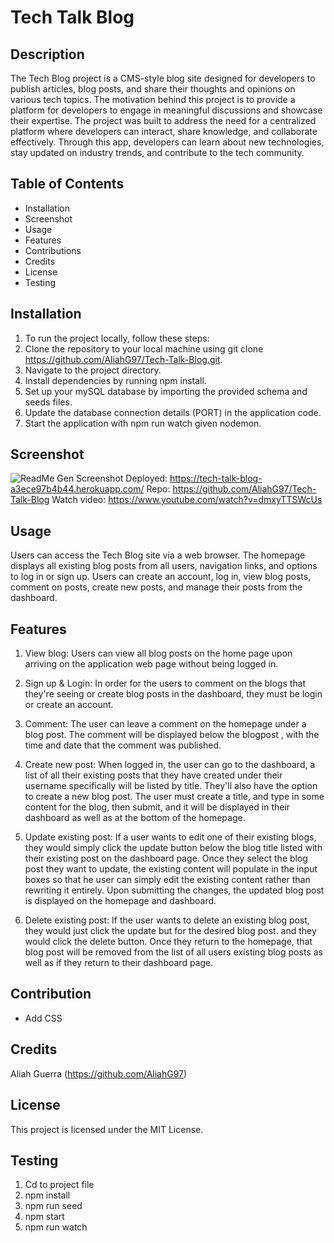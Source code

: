# Tech Talk Blog

## Description
The Tech Blog project is a CMS-style blog site designed for developers to publish articles, blog posts, and share their thoughts and opinions on various tech topics. The motivation behind this project is to provide a platform for developers to engage in meaningful discussions and showcase their expertise. The project was built to address the need for a centralized platform where developers can interact, share knowledge, and collaborate effectively. Through this app, developers can learn about new technologies, stay updated on industry trends, and contribute to the tech community.

## Table of Contents
- Installation
- Screenshot
- Usage
- Features
- Contributions
- Credits
- License
- Testing

## Installation
1. To run the project locally, follow these steps:
2. Clone the repository to your local machine using git clone https://github.com/AliahG97/Tech-Talk-Blog.git.
3. Navigate to the project directory.
4. Install dependencies by running npm install.
5. Set up your mySQL database by importing the provided schema and seeds files.
6. Update the database connection details (PORT) in the application code.
7. Start the application with npm run watch given nodemon.

## Screenshot
![ReadMe Gen Screenshot](./public/images/techtalkblog-screenshot.gif) 
Deployed: https://tech-talk-blog-a3ece97b4b44.herokuapp.com/
Repo: https://github.com/AliahG97/Tech-Talk-Blog
Watch video: https://www.youtube.com/watch?v=dmxyTTSWcUs

## Usage
Users can access the Tech Blog site via a web browser. The homepage displays all existing blog posts from all users, navigation links, and options to log in or sign up. Users can create an account, log in, view blog posts, comment on posts, create new posts, and manage their posts from the dashboard.

## Features
1. View blog: Users can view all blog posts on the home page upon arriving on the application web page without being logged in.

2. Sign up & Login: In order for the users to comment on the blogs that they're seeing or create blog posts in the dashboard, they must be login or create an account.

3. Comment: The user can leave a comment on the homepage under a blog post. The comment will be displayed below the blogpost , with the time and date that the comment was published.

4. Create new post: When logged in, the user can go to the dashboard, a list of all their existing posts that they have created under their username specifically will be listed by title. They'll also have the option to create a new blog post. The user must create a title, and type in some content for the blog, then submit, and it will be displayed in their dashboard as well as at the bottom of the homepage.

5. Update existing post: If a user wants to edit one of their existing blogs, they would simply click the update button below the blog title listed with their existing post on the dashboard page. Once they select the blog post they want to update, the existing content will populate in the input boxes so that he user can simply edit the existing content rather than rewriting it entirely. Upon submitting the changes, the updated blog post is displayed on the homepage and dashboard.

6. Delete existing post: If the user wants to delete an existing blog post, they would just click the update but for the desired blog post. and they would click the delete button. Once they return to the homepage, that blog post will be removed from the list of all users existing blog posts as well as if they return to their dashboard page.

## Contribution
- Add CSS

## Credits
Aliah Guerra (https://github.com/AliahG97) 


## License
This project is licensed under the MIT License.

## Testing
1. Cd to project file
2. npm install
3. npm run seed
4. npm start
5. npm run watch